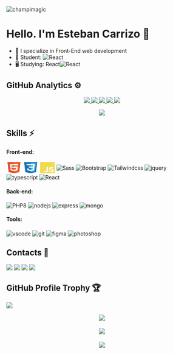 <p align="left"> <img src="https://komarev.com/ghpvc/?username=Nahuel61920&label=Profile%20views&color=0e75b6&style=flat" alt="champimagic" /> </p>

# Hello. I'm Esteban Carrizo 👋

- 🔭 I specialize in Front-End web development
- 📖 Student: <img title="React" alt="React" height="10" width="45" src="https://assets.soyhenry.com/henry-landing/assets/Henry/logo-white.png">
- 🖥️  Studying: React<img title="React" alt="React" height="15" width="25" src="https://cdn.jsdelivr.net/gh/devicons/devicon/icons/react/react-original.svg">

##  GitHub Analytics ⚙️
<div align="center">
  <a href="https://github.com/Nahuel61920">
    <p align="center">
      <img height="160em" src="https://github-readme-stats.vercel.app/api?username=Nahuel61920&show_icons=true&theme=github_dark&hide_border=true" />
      <img height="160em" src="https://github-readme-streak-stats.herokuapp.com/?user=Nahuel61920&theme=github-dark-blue&hide_border=true" />
      <img heigth="160em" src="https://github-profile-summary-cards.vercel.app/api/cards/most-commit-language?username=Nahuel61920&theme=github_dark&hide_border=true"/>
      <img heigth="160em" src="https://github-profile-summary-cards.vercel.app/api/cards/repos-per-language?username=Nahuel61920&theme=github_dark&hide_border=true"/>
      <img height="160em" src="https://github-readme-stats.vercel.app/api/top-langs/?username=Nahuel61920&layout=compact&langs_count=7&theme=github_dark&hide_border=true"/>
    </p>
  </a>
  <p  align="center">
  <img src="https://user-images.githubusercontent.com/73097560/115834477-dbab4500-a447-11eb-908a-139a6edaec5c.gif">             
  <br>
</div>
  
##  Skills ⚡
  
#### Front-end:
<div>
  <img align="center" title="HTML5" alt="HTML" height="30" width="40" src="https://raw.githubusercontent.com/devicons/devicon/master/icons/html5/html5-original.svg">
  <img align="center" title="CSS" alt="CSS" height="30" width="40" src="https://raw.githubusercontent.com/devicons/devicon/master/icons/css3/css3-original.svg">
  <img align="center" title="JavaScript" alt="Js" height="30" width="40" src="https://raw.githubusercontent.com/devicons/devicon/master/icons/javascript/javascript-plain.svg">
  <img align="center" title="Sass" alt="Sass" height="30" width="40" src="https://cdn.jsdelivr.net/gh/devicons/devicon/icons/sass/sass-original.svg" />
  <img align="center" title="Bootstrap" alt="Bootstrap" height="30" width="40" src="https://cdn.jsdelivr.net/gh/devicons/devicon/icons/bootstrap/bootstrap-original.svg" />
  <img align="center" title="Tailwindcss" alt="Tailwindcss" height="30" width="40" src="https://cdn.jsdelivr.net/gh/devicons/devicon/icons/tailwindcss/tailwindcss-plain.svg" />
  <img align="center" title="jQuery" alt="jquery" height="30" width="40" src="https://cdn.jsdelivr.net/gh/devicons/devicon/icons/jquery/jquery-plain-wordmark.svg" />
  <img align="center" title="Typescript" alt="typescript" height="30" width="40" src="https://cdn.jsdelivr.net/gh/devicons/devicon/icons/typescript/typescript-original.svg" />
  <img align="center" title="React" alt="React" height="30" width="40" src="https://cdn.jsdelivr.net/gh/devicons/devicon/icons/react/react-original.svg">
</div> 
  
#### Back-end:
<div>
  <img align="center" title="PHP8" alt="PHP8" height="30" width="40" src="https://cdn.jsdelivr.net/gh/devicons/devicon/icons/php/php-original.svg">
  <img align="center" title="nodejs" alt="nodejs" height="30" width="40" src="https://cdn.jsdelivr.net/gh/devicons/devicon/icons/nodejs/nodejs-original.svg">
  <img align="center" title="Express" alt="express" height="30" width="40" src="https://cdn.jsdelivr.net/gh/devicons/devicon/icons/express/express-original.svg">
  <img align="center" title="mongo" alt="mongo" height="30" width="40" src="https://cdn.jsdelivr.net/gh/devicons/devicon/icons/mongodb/mongodb-original.svg">
  
#### Tools:
<div>
  <img align="center" alt="vscode" height="30" width="40" src="https://cdn.jsdelivr.net/gh/devicons/devicon/icons/vscode/vscode-original.svg" />
  <img align="center" alt="git" height="30" width="40" src="https://cdn.jsdelivr.net/gh/devicons/devicon/icons/git/git-original.svg" />
  <img align="center" alt="figma" height="30" width="40" src="https://cdn.jsdelivr.net/gh/devicons/devicon/icons/figma/figma-original.svg" />
  <img align="center" alt="photoshop" height="30" width="40" src="https://cdn.jsdelivr.net/gh/devicons/devicon/icons/photoshop/photoshop-plain.svg" />
</div>
 
##  Contacts :speech_balloon:
 
<div>
  <a href = "mailto:estebancarrizo619@gmail.com"><img src="https://img.shields.io/badge/-Gmail-%23333?style=for-the-badge&logo=gmail&logoColor=white" target="_blank"></a>
  <a href="https://www.instagram.com/nahuelcarrizolc/" target="_blank"><img src="https://img.shields.io/badge/-Instagram-%23E4405F?style=for-the-badge&logo=instagram&logoColor=white" target="_blank"></a>
  <a href="https://api.whatsapp.com/send?phone=5493815360966" target="_blank"><img src="https://img.shields.io/badge/WhatsApp-25D366?style=for-the-badge&logo=whatsapp&logoColor=white" target="_blank"></a> 
 <a href="https://www.linkedin.com/in/esteban-nahuel-carrizo-69715422b/" target="_blank"><img src="https://img.shields.io/badge/LinkedIn-0077B5?style=for-the-badge&logo=linkedin&logoColor=white" target="_blank"></a> 
 
## GitHub Profile Trophy 🏆 
<a href="https://github.com/Nahuel61920/github-profile-trophy">
  <img width=800 src="https://github-profile-trophy.vercel.app/?username=Nahuel61920&column=8&theme=darkhub&no-frame=true&no-bg=true"/>
</a>
 
</div>


<p align="center"><img src="animation.gif" width="35%"></p>
<div style=" font-size: medium; color: #447ff7" align=center>


<p align="center">
  <a href="https://github.com/Nahuel61920">
    <img src="https://activity-graph.herokuapp.com/graph?username=Nahuel61920&theme=react-dark" />
  </a>
</p>


<p  align="center">
<img src="https://user-images.githubusercontent.com/73097560/115834477-dbab4500-a447-11eb-908a-139a6edaec5c.gif">             
<br>

</div>

